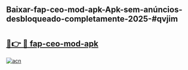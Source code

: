## Baixar-fap-ceo-mod-apk-Apk-sem-anúncios-desbloqueado-completamente-2025-#qvjim

# <h2><a href="https://ainizakaria.my?title=fap-ceo-mod-apk&ref=22M">🔗👉 🔴 fap-ceo-mod-apk</a></h2>

[![acn](https://github.com/user-attachments/assets/0f9c940e-d8b0-45ae-aac7-cd30a18b3e1c)](https://ainizakaria.my?title=fap-ceo-mod-apk&ref=22M)

